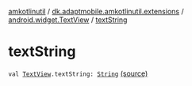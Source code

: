 [amkotlinutil](../../index.md) / [dk.adaptmobile.amkotlinutil.extensions](../index.md) / [android.widget.TextView](index.md) / [textString](./text-string.md)

# textString

`val `[`TextView`](https://developer.android.com/reference/android/widget/TextView.html)`.textString: `[`String`](https://kotlinlang.org/api/latest/jvm/stdlib/kotlin/-string/index.html) [(source)](https://github.com/adaptmobile-organization/amkotlinutil/tree/master/amkotlinutil/amkotlinutil/src/main/java/dk/adaptmobile/amkotlinutil/extensions/TextViewExtensions.kt#L30)